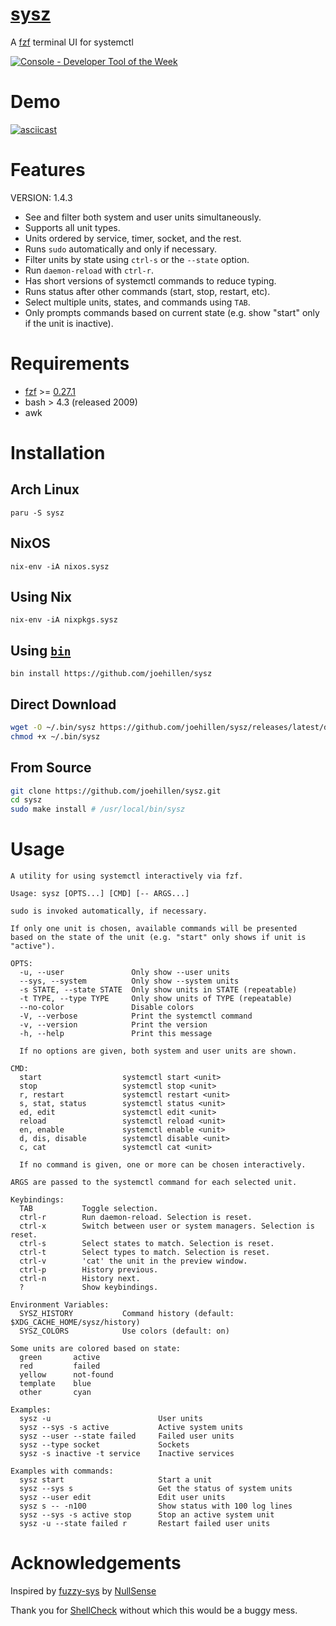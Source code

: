 # [sysz](https://github.com/joehillen/sysz)

A [fzf](https://github.com/junegunn/fzf) terminal UI for systemctl

<a href="https://console.dev" title="Visit Console - the best tools for developers"><img src="https://console.dev/img/badges/1.0/svg/console-badge-logo-dark.svg" alt="Console - Developer Tool of the Week" /></a>

# Demo

[![asciicast](https://asciinema.org/a/BLsJz73uF7DdQj7FVGqLPhqCa.svg)](https://asciinema.org/a/BLsJz73uF7DdQj7FVGqLPhqCa)

# Features

VERSION: 1.4.3

- See and filter both system and user units simultaneously.
- Supports all unit types.
- Units ordered by service, timer, socket, and the rest.
- Runs `sudo` automatically and only if necessary.
- Filter units by state using `ctrl-s` or the `--state` option.
- Run `daemon-reload` with `ctrl-r`.
- Has short versions of systemctl commands to reduce typing.
- Runs status after other commands (start, stop, restart, etc).
- Select multiple units, states, and commands using `TAB`.
- Only prompts commands based on current state
  (e.g. show "start" only if the unit is inactive).

# Requirements

- [fzf](https://github.com/junegunn/fzf) >= [0.27.1](https://github.com/junegunn/fzf/blob/master/CHANGELOG.md#0244)
- bash > 4.3 (released 2009)
- awk

# Installation

## Arch Linux

```
paru -S sysz
```

## NixOS

```
nix-env -iA nixos.sysz
```

## Using Nix

```
nix-env -iA nixpkgs.sysz
```

## Using [`bin`](https://github.com/marcosnils/bin)

```
bin install https://github.com/joehillen/sysz
```

## Direct Download

```sh
wget -O ~/.bin/sysz https://github.com/joehillen/sysz/releases/latest/download/sysz
chmod +x ~/.bin/sysz
```

## From Source

```sh
git clone https://github.com/joehillen/sysz.git
cd sysz
sudo make install # /usr/local/bin/sysz
```

# Usage

```text
A utility for using systemctl interactively via fzf.

Usage: sysz [OPTS...] [CMD] [-- ARGS...]

sudo is invoked automatically, if necessary.

If only one unit is chosen, available commands will be presented
based on the state of the unit (e.g. "start" only shows if unit is "active").

OPTS:
  -u, --user               Only show --user units
  --sys, --system          Only show --system units
  -s STATE, --state STATE  Only show units in STATE (repeatable)
  -t TYPE, --type TYPE     Only show units of TYPE (repeatable)
  --no-color               Disable colors
  -V, --verbose            Print the systemctl command
  -v, --version            Print the version
  -h, --help               Print this message

  If no options are given, both system and user units are shown.

CMD:
  start                  systemctl start <unit>
  stop                   systemctl stop <unit>
  r, restart             systemctl restart <unit>
  s, stat, status        systemctl status <unit>
  ed, edit               systemctl edit <unit>
  reload                 systemctl reload <unit>
  en, enable             systemctl enable <unit>
  d, dis, disable        systemctl disable <unit>
  c, cat                 systemctl cat <unit>

  If no command is given, one or more can be chosen interactively.

ARGS are passed to the systemctl command for each selected unit.

Keybindings:
  TAB           Toggle selection.
  ctrl-r        Run daemon-reload. Selection is reset.
  ctrl-x        Switch between user or system managers. Selection is reset.
  ctrl-s        Select states to match. Selection is reset.
  ctrl-t        Select types to match. Selection is reset.
  ctrl-v        'cat' the unit in the preview window.
  ctrl-p        History previous.
  ctrl-n        History next.
  ?             Show keybindings.

Environment Variables:
  SYSZ_HISTORY           Command history (default: $XDG_CACHE_HOME/sysz/history)
  SYSZ_COLORS            Use colors (default: on)

Some units are colored based on state:
  green       active
  red         failed
  yellow      not-found
  template    blue
  other       cyan

Examples:
  sysz -u                        User units
  sysz --sys -s active           Active system units
  sysz --user --state failed     Failed user units
  sysz --type socket             Sockets
  sysz -s inactive -t service    Inactive services

Examples with commands:
  sysz start                     Start a unit
  sysz --sys s                   Get the status of system units
  sysz --user edit               Edit user units
  sysz s -- -n100                Show status with 100 log lines
  sysz --sys -s active stop      Stop an active system unit
  sysz -u --state failed r       Restart failed user units
```

# Acknowledgements

Inspired by [fuzzy-sys](https://github.com/NullSense/fuzzy-sys) by [NullSense](https://github.com/NullSense/)

Thank you for [ShellCheck](https://github.com/koalaman/shellcheck) without which this would be a buggy mess.

